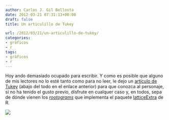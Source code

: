 ```yaml
---
author: Carlos J. Gil Bellosta
date: 2012-03-21 07:31:13+00:00
draft: false
title: Un articulillo de Tukey

url: /2012/03/21/un-articulillo-de-tukey/
categories:
- gráficos
- r
tags:
- gráficos
- r
---
```


Hoy ando demasiado ocupado para escribir. Y como es posible que alguno de mis lectores no lo esté tanto como para no leer, le dejo un [artículo de Tukey](http://www.edwardtufte.com/bboard/q-and-a-fetch-msg?msg_id=0003ms&topic_id=1) (abajo del todo en el enlace anterior) para que conozca al personaje, si no ha tenido el gusto previo, disfrute en cualquer caso y, en todos, sepa de dónde vienen los [_rootograms_](http://latticeextra.r-forge.r-project.org/#rootogram&theme=default) que implementa el paquete [latticeExtra](http://latticeextra.r-forge.r-project.org/) de R.

[![](/wp-uploads/2012/03/rootogram.png)
](/wp-uploads/2012/03/rootogram.png)
